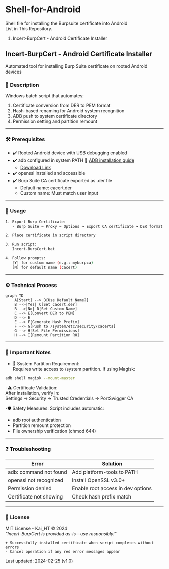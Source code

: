 # Shell-for-Android
Shell file for installing the Burpsuite certificate into Android   
List in This Repository.   
1. Incert-BurpCert - Android Certificate Installer

## Incert-BurpCert - Android Certificate Installer
Automated tool for installing Burp Suite certificate on rooted Android devices

### 📝 Description
Windows batch script that automates:
1. Certificate conversion from DER to PEM format
2. Hash-based renaming for Android system recognition
3. ADB push to system certificate directory
4. Permission setting and partition remount
---
### 🛠️ Prerequisites
- ✔️ Rooted Android device with USB debugging enabled
- ✔️ adb configured in system PATH 🔗 [ADB installation guide](https://developer.android.com/studio/command-line/adb)
  - [Download Link](https://developer.android.com/tools/releases/platform-tools?hl=ko)
- ✔️ openssl installed and accessible
- ✔️ Burp Suite CA certificate exported as .der file
  - Default name: cacert.der
  - Custom name: Must match user input
---
### 🚀 Usage
```bash
1. Export Burp Certificate:
   - Burp Suite → Proxy → Options → Export CA certificate → DER format

2. Place certificate in script directory

3. Run script:
   Incert-BurpCert.bat

4. Follow prompts:
   [Y] for custom name (e.g.: myburpca)
   [N] for default name (cacert)
```
---
### ⚙️ Technical Process
```mermaid
graph TD
    A[Start] --> B{Use Default Name?}
    B -->|Yes| C[Set cacert.der]
    B -->|No| D[Set Custom Name]
    C --> E[Convert DER to PEM]
    D --> E
    E --> F[Generate Hash Prefix]
    F --> G[Push to /system/etc/security/cacerts]
    G --> H[Set File Permissions]
    H --> I[Remount Partition RO]
```
---
### 📌 Important Notes
- 🔄 System Partition Requirement:   
Requires write access to /system partition. If using Magisk:
```bash
adb shell magisk --mount-master
```
-⚠️ Certificate Validation:   
After installation, verify in:   
Settings → Security → Trusted Credentials → PortSwigger CA   

-🛡️ Safety Measures:
Script includes automatic:   
- adb root authentication   
- Partition remount protection   
- File ownership verification (chmod 644)
---
### ❓ Troubleshooting
|Error|Solution|
|------|---|
|adb: command not found|Add platform-tools to PATH|
|openssl not recognized|Install OpenSSL v3.0+|
|Permission denied|Enable root access in dev options|
|Certificate not showing|Check hash prefix match|
---
### 📜 License
MIT License - Kai_HT © 2024   
_"Incert-BurpCert is provided as-is - use responsibly!"_
```text
+ Successfully installed certificate when script completes without errors
- Cancel operation if any red error messages appear
```
Last updated: 2024-02-25 (v1.0)

